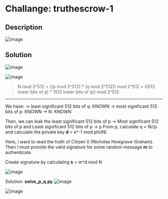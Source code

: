 # Challange: truthescrow-1

## Description

![image](https://github.com/sangnguyenthien/CTF/assets/89742084/4547f375-c679-417b-81fc-c79b55169779)

## Solution

![image](https://github.com/sangnguyenthien/CTF/assets/89742084/030af642-2fab-412e-93b2-87b02d029e27)

![image](https://github.com/sangnguyenthien/CTF/assets/89742084/2e03aaad-0b98-4e03-a9e9-146c1990cc6d)

> N mod 2^512 = ((p mod 2^512) * (q mod 2^512)) mod 2^512 = ((512 lower bits of p) * (512 lower bits of q)) mod 2^512

-------------------
We have:
-> least significant 512 bits of q: KNOWN
-> most significant 512 bits of p: KNOWN
-> N: KNOWN

Then, we can leak the least significant 512 bits of p -> Most significant 512 bits of p and Least significant 512 bits of p -> p
From p, calculate q = N//p and calculate the private key **d** = e^-1 mod phi(N)

Here, i want to read the truth of Citizen 0 (Nicholas Howgrave-Graham). Then I must provide the valid signature for some random message **m** to authenticate.

Create signature by calculating **s** = m^d mod N

![image](https://github.com/sangnguyenthien/CTF/assets/89742084/79a25ca6-0121-49bc-8108-3f38d49acc26)


Solution: **solve_p_q.py**
![image](https://github.com/sangnguyenthien/CTF/assets/89742084/00061f35-b230-481f-993c-675cea23a1c7)

![image](https://github.com/sangnguyenthien/CTF/assets/89742084/5212077e-6edb-430a-91b1-cf180392a55c)
